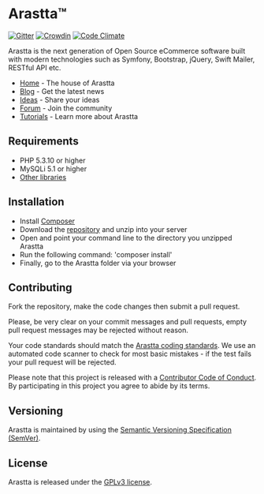 # Arastta™

[![Gitter](https://badges.gitter.im/Join%20Chat.svg)](https://gitter.im/arastta/arastta) [![Crowdin](https://d322cqt584bo4o.cloudfront.net/arastta/localized.png)](https://crowdin.com/project/arastta) [![Code Climate](https://codeclimate.com/github/arastta/arastta/badges/gpa.svg)](https://codeclimate.com/github/arastta/arastta)

Arastta is the next generation of Open Source eCommerce software built with modern technologies such as Symfony, Bootstrap, jQuery, Swift Mailer, RESTful API etc.

* [Home](https://arastta.org) - The house of Arastta
* [Blog](https://arastta.org/blog) - Get the latest news
* [Ideas](https://arastta.org/ideas) - Share your ideas
* [Forum](https://arastta.org/forum) - Join the community
* [Tutorials](https://arastta.org/docs) - Learn more about Arastta

## Requirements

* PHP 5.3.10 or higher
* MySQLi 5.1 or higher
* [Other libraries](https://arastta.org/docs/requirements)

## Installation

  * Install [Composer](https://getcomposer.org/download)
  * Download the [repository](https://github.com/arastta/arastta/archive/master.zip) and unzip into your server
  * Open and point your command line to the directory you unzipped Arastta
  * Run the following command: 'composer install'
  * Finally, go to the Arastta folder via your browser

## Contributing

Fork the repository, make the code changes then submit a pull request.

Please, be very clear on your commit messages and pull requests, empty pull request messages may be rejected without reason.

Your code standards should match the [Arastta coding standards](https://github.com/arastta/arastta/wiki/Coding-Standards). We use an automated code scanner to check for most basic mistakes - if the test fails your pull request will be rejected.

Please note that this project is released with a [Contributor Code of Conduct](CODE_OF_CONDUCT.md). By participating in this project you agree to abide by its terms.

## Versioning

Arastta is maintained by using the [Semantic Versioning Specification (SemVer)](http://semver.org).

## License

Arastta is released under the [GPLv3 license](LICENSE.txt).
